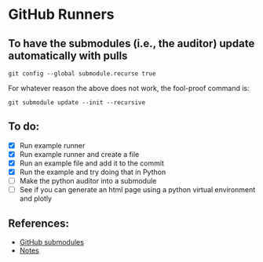 # GitHub Runners

## To have the submodules (i.e., the auditor) update automatically with pulls
```shell
git config --global submodule.recurse true
```
For whatever reason the above does not work, the fool-proof command is:
```
git submodule update --init --recursive
```

## To do:
- [x] Run example runner
- [x] Run example runner and create a file
- [x] Run an example file and add it to the commit
- [x] Run the example and try doing that in Python
- [ ] Make the python auditor into a submodule
- [ ] See if you can generate an html page using a python virtual environment and plotly

## References:
- [GitHub submodules](https://github.blog/2016-02-01-working-with-submodules/)
- [Notes](https://www.overleaf.com/read/nqwzsywgcdgn)

